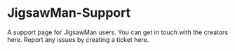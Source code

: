 # JigsawMan-Support
A support page for JigsawMan users. You can get in touch with the creators here.
Report any issues by creating a ticket here. 
